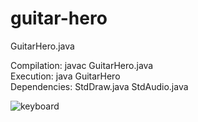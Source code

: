 guitar-hero
===========
GuitarHero.java  
  
Compilation:  javac GuitarHero.java  
Execution:    java GuitarHero  
Dependencies: StdDraw.java StdAudio.java  
    
![keyboard](https://github.com/chindesaurus/guitar-hero/blob/master/keyboard.png)
